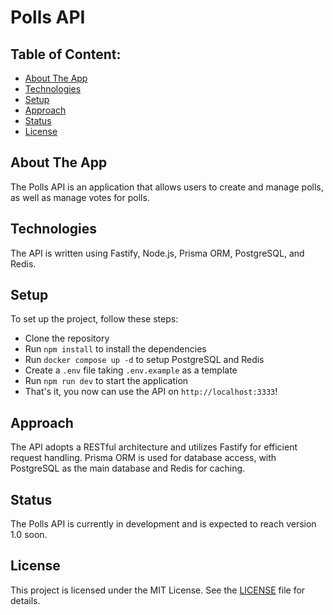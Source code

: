 # Polls API

## Table of Content:

- [About The App](#about-the-app)
- [Technologies](#technologies)
- [Setup](#setup)
- [Approach](#approach)
- [Status](#status)
- [License](#license)

## About The App
The Polls API is an application that allows users to create and manage polls, as well as manage votes for polls.

## Technologies
The API is written using Fastify, Node.js, Prisma ORM, PostgreSQL, and Redis.

## Setup
To set up the project, follow these steps:
- Clone the repository
- Run `npm install` to install the dependencies
- Run `docker compose up -d` to setup PostgreSQL and Redis
- Create a `.env` file taking `.env.example` as a template
- Run `npm run dev` to start the application
- That's it, you now can use the API on `http://localhost:3333`!

## Approach
The API adopts a RESTful architecture and utilizes Fastify for efficient request handling. Prisma ORM is used for database access, with PostgreSQL as the main database and Redis for caching.

## Status
The Polls API is currently in development and is expected to reach version 1.0 soon.

## License
This project is licensed under the MIT License. See the [LICENSE](LICENSE) file for details.

